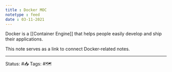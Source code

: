 ```yaml
---
title : Docker MOC
notetype : feed
date : 03-11-2021
---
```


Docker is a [[Container Engine]] that helps people easily develop and ship their applications.

This note serves as a link to connect Docker-related notes.

-----

Status: #📥
Tags: #🗺️ 
